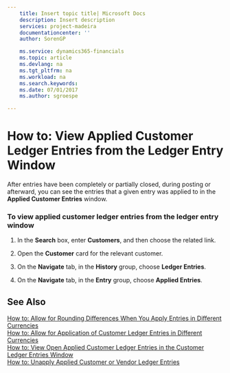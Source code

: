 ```yaml
---
    title: Insert topic title| Microsoft Docs
    description: Insert description
    services: project-madeira
    documentationcenter: ''
    author: SorenGP

    ms.service: dynamics365-financials
    ms.topic: article
    ms.devlang: na
    ms.tgt_pltfrm: na
    ms.workload: na
    ms.search.keywords:
    ms.date: 07/01/2017
    ms.author: sgroespe

---
```

# How to: View Applied Customer Ledger Entries from the Ledger Entry Window
After entries have been completely or partially closed, during posting or afterward, you can see the entries that a given entry was applied to in the **Applied Customer Entries** window.  
  
### To view applied customer ledger entries from the ledger entry window  
  
1.  In the **Search** box, enter **Customers**, and then choose the related link.  
  
2.  Open the **Customer** card for the relevant customer.  
  
3.  On the **Navigate** tab, in the **History** group, choose **Ledger Entries**.  
  
4.  On the **Navigate** tab, in the **Entry** group, choose **Applied Entries**.  
  
## See Also  
 [How to: Allow for Rounding Differences When You Apply Entries in Different Currencies](../how-to-allow-for-rounding-differences-when-you-apply-entries-in-different-currencies.md)   
 [How to: Allow for Application of Customer Ledger Entries in Different Currencies](../how-to-allow-for-application-of-customer-ledger-entries-in-different-currencies.md)   
 [How to: View Open Applied Customer Ledger Entries in the Customer Ledger Entries Window](../how-to-view-open-applied-customer-ledger-entries-in-the-customer-ledger-entries-window.md)   
 [How to: Unapply Applied Customer or Vendor Ledger Entries](../How%20to:%20Unapply%20Applied%20Customer%20or%20Vendor%20Ledger%20Entries.md)